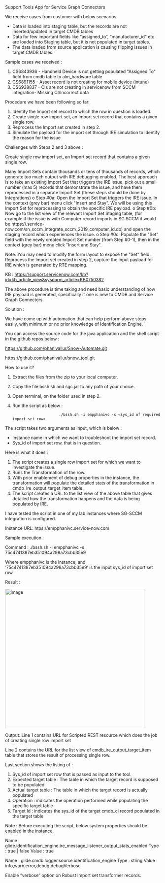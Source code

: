 Support Tools App for Service Graph Connectors

We receive cases from customer with below scenarios:

-	Data is loaded into staging table, but the records are not inserted/updated in target CMDB tables
-	Data for few important fields like “assigned_to”, “manufacturer_id” etc are loaded into Staging table, but it is not populated in target tables.
-	The data loaded from source application is causing flipping issues in target CMDB tables.

Sample cases we received :

1.	CS6843936 - Handheld Device is not getting populated "Assigned To" field from cmdb table to alm_hardware table
2.	CS6891155 - Asset record is not creating for mobile device (intune)
3.	CS6938837 - CIs are not creating in servicenow from SCCM integration- Missing CI/Incorrect data

Procedure we have been following so far:

1.	Identify the Import set record to which the row in question is loaded.
2.	Create single row import set, an Import set record that contains a given single row.
3.	Reprocess the Import set created in step 2.
4.	Simulate the payload for the import set through IRE simulation to identify the reason for the issue

Challenges with Steps 2 and 3 above :

Create single row import set, an Import set record that contains a given single row.

Many Import Sets contain thousands or tens of thousands of records, which generate too much output with IRE debugging enabled. The best approach is to take an existing Import Set that triggers the IRE issue, pick out a small number (max 5) records that demonstrate the issue, and have them reprocessed in a separate Import Set (these steps should be done by Integrations)
o	Step #0a: Open the Import Set that triggers the IRE issue. In the context (grey bar) menu click "Insert and Stay". We will be using this Import Set for reprocessing to obtain the specific IRE payload.
o	Step #0b: Now go to the list view of the relevant Import Set Staging table, (for example if the issue is with Computer record imports in SG SCCM it would be https://<instance-name>.service-now.com/sn_sccm_integrate_sccm_2019_computer_id.do) and open the staging record which experiences the issue.
o	Step #0c: Populate the "Set" field with the newly created Import Set number (from Step #0-1), then in the context (grey bar) menu click "Insert and Stay".

Note: You may need to modify the form layout to expose the "Set" field.
Reprocess the Import set created in step 2, capture the input payload for IRE which is generated by RTE mapping.

KB : https://support.servicenow.com/kb?id=kb_article_view&sysparm_article=KB0750382

The above procedure is time taking and need basic understanding of how IRE payload is generated, specifically if one is new to CMDB and Service Graph Connectors.

Solution :

We have come up with automation that can help perform above steps easily, with minimum or no prior knowledge of Identification Engine.

You can access the source code for the java application and the shell script in the github repos below :

https://github.com/phanivallur/Snow-Automate.git

https://github.com/phanivallur/snow_tool.git


How to use it?

1.	Extract the files from the zip to your local computer.
2.	Copy the file bssh.sh and sgc.jar to any path of your choice.
3.	Open terminal, on the folder used in step 2. 
4.	Run the script as below :

                             ./bssh.sh -i empphanivc -s <sys_id of required import set row>

The script takes two arguments as input, which is below :

-	Instance name in which we want to troubleshoot the import set record.
-	Sys_id of import set row, that is in question.

Here is what it does :

1.	The script creates a single row import set for which we want to investigate the issue.
2.	Runs the Transformation of the row. 
3.	With prior enablement of debug properties in the instance, the transformation will populate the detailed stats of the transformation in cmdb_ire_output_target_item table.
4.	The script creates a URL to the list view of the above table that gives detailed how the transformation happens and the data is being populated by IRE.

I have tested the script in one of my lab instances where SG-SCCM integration is configured.

Instance URL: htps://empphanivc.service-now.com

Sample execution :

Command : ./bssh.sh -i empphanivc -s 75c4741387eb351094a298a73cbb35e9

Where empphanivc is the instance, and ‘75c4741387eb351094a298a73cbb35e9’ is the input sys_id of import set row

Result :


<img width="452" alt="image" src="https://github.com/phanivallur/snow_tool/assets/33691241/3b6648ba-2ece-4214-b470-c18ef6bc5363">

 
Output:
Line 1 contains URL for Scripted REST resource which does the job of creating single row import set

Line 2 contains the URL for the list view of cmdb_ire_output_target_item table that stores the result of processing single row.

Last section shows the listing of :

1.	Sys_id of import set row that is passed as input to the tool.
2.	Expected target table : The table in which the target record is supposed to be populated
3.	Actual target table : The table in which the target record is actually populated
4.	Operation : indicates the operation performed while populating the specific target table
5.	Target Id : indicates the sys_id of the target cmdb_ci record populated in the target table

Note : Before executing the script, below system properties should be enabled in the instance.


Name : glide.identification_engine.ire_message_listener_output_stats_enabled
Type : true | false
Value : true

Name : glide.cmdb.logger.source.identification_engine
Type : string
Value : info,warn,error,debug,debugVerbose

Enable “verbose” option on Robust Import set transformer records.


